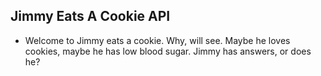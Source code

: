 ## Jimmy Eats A Cookie API
* Welcome to Jimmy eats a cookie. Why, will see. Maybe he loves cookies, maybe he has low blood sugar. Jimmy has answers, or does he?


